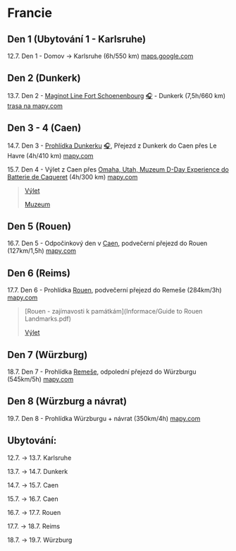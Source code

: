 # Francie
## Den 1 (Ubytování 1 - Karlsruhe)
12.7. Den 1 - Domov -> Karlsruhe (6h/550 km) [maps.google.com](https://maps.app.goo.gl/s3iRNBaW2Y9yqgW5A)

## Den 2 (Dunkerk)
13.7. Den 2 - [Maginot Line Fort Schoenenbourg](Informace/Schoenenbourg.md) [🎧](https://notebooklm.google.com/notebook/f8880d53-dadc-4ed6-b64e-4584a2703d2e/audio) - Dunkerk (7,5h/660 km) [trasa na mapy.com](https://mapy.com/s/mozokoguko)

## Den 3 - 4 (Caen)
14.7. Den 3 - [Prohlídka Dunkerku](Informace/Dunkerk.md) [🎧](https://notebooklm.google.com/notebook/64bd0082-49a5-4a5d-97fd-67bed796d20f/audio), Přejezd z Dunkerk do Caen přes Le Havre (4h/410 km) [mapy.com](https://mapy.com/s/juvudogonu)

15.7. Den 4 - Výlet z Caen přes [Omaha, Utah, Muzeum D-Day Experience do Batterie de Caqueret](Informace/Plaze_a_baterie.md) (4h/300 km) [mapy.com](https://mapy.com/s/jukazarozo)

> [Výlet](https://maps.app.goo.gl/j9vPid4HmMFQTDsV7)
> 
> [Muzeum](https://utah-beach.com/en/)

## Den 5 (Rouen)
16.7. Den 5 - Odpočinkový den v [Caen](Informace/caen.md), podvečerní přejezd do Rouen (127km/1,5h) [mapy.com](https://mapy.com/s/norujulesu)

## Den 6 (Reims)
17.7. Den 6 - Prohlídka [Rouen](Informace/Rouen.md), podvečerní přejezd do Remeše (284km/3h) [mapy.com](https://mapy.com/s/meregefubo)

>[Rouen - zajímavosti k památkám](Informace/Guide to Rouen Landmarks.pdf)
>
>[Výlet](https://maps.app.goo.gl/dz8RiovdKGg27Uxt5)

## Den 7 (Würzburg)
18.7. Den 7 - Prohlídka [Remeše](Informace/Reims.md), odpolední přejezd do Würzburgu (545km/5h) [mapy.com](https://mapy.com/s/gunezuduso)

## Den 8 (Würzburg a návrat)
19.7. Den 8 - Prohlídka Würzburgu + návrat (350km/4h) [mapy.com](https://mapy.com/s/lupesaguho)


## Ubytování:

12.7. → 13.7.	Karlsruhe

13.7. → 14.7.	Dunkerk

14.7. → 15.7.	Caen

15.7. → 16.7.	Caen

16.7. → 17.7.	Rouen

17.7. → 18.7.	Reims

18.7. → 19.7.	Würzburg
